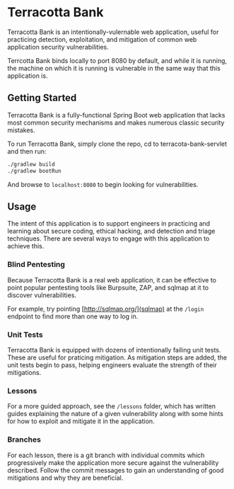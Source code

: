 # Terracotta Bank

Terracotta Bank is an intentionally-vulernable web application, useful for practicing detection, exploitation, and mitigation of common web application security vulnerabilities.

Terrcotta Bank binds locally to port 8080 by default, and while it is running, the machine on which it is running is vulnerable in the same way that this application is.

## Getting Started

Terracotta Bank is a fully-functional Spring Boot web application that lacks most common security mechanisms and makes numerous classic security mistakes.
 
To run Terracotta Bank, simply clone the repo, cd to terracota-bank-servlet and then run:

```bash
./gradlew build
./gradlew bootRun
```

And browse to `localhost:8080` to begin looking for vulnerabilities.

## Usage

The intent of this application is to support engineers in practicing and learning about secure coding, ethical hacking, and detection and triage techniques. There are several ways to engage with this application to achieve this.

### Blind Pentesting

Because Terracotta Bank is a real web application, it can be effective to point popular pentesting tools like Burpsuite, ZAP, and sqlmap at it to discover vulnerabilities.

For example, try pointing [http://sqlmap.org/](sqlmap) at the `/login` endpoint to find more than one way to log in.

### Unit Tests

Terracotta Bank is equipped with dozens of intentionally failing unit tests. These are useful for praticing mitigation. As mitigation steps are added, the unit tests begin to pass, helping engineers evaluate the strength of their mitigations.

### Lessons

For a more guided approach, see the `/lessons` folder, which has written guides explaining the nature of a given vulnerability along with some hints for how to exploit and mitigate it in the application.
 
### Branches

For each lesson, there is a git branch with individual commits which progressively make the application more secure against the vulnerability described. Follow the commit messages to gain an understanding of good mitigations and why they are beneficial.

